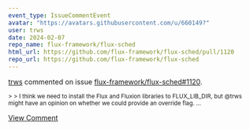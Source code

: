 ```yaml
---
event_type: IssueCommentEvent
avatar: "https://avatars.githubusercontent.com/u/660149?"
user: trws
date: 2024-02-07
repo_name: flux-framework/flux-sched
html_url: https://github.com/flux-framework/flux-sched/pull/1120
repo_url: https://github.com/flux-framework/flux-sched
---
```


<a href='https://github.com/trws' target='_blank'>trws</a> commented on issue <a href='https://github.com/flux-framework/flux-sched/pull/1120' target='_blank'>flux-framework/flux-sched#1120</a>.

<small>> > I think we need to install the Flux and Fluxion libraries to FLUX_LIB_DIR, but @trws might have an opinion on whether we could provide an override flag....</small>

<a href='https://github.com/flux-framework/flux-sched/pull/1120' target='_blank'>View Comment</a>